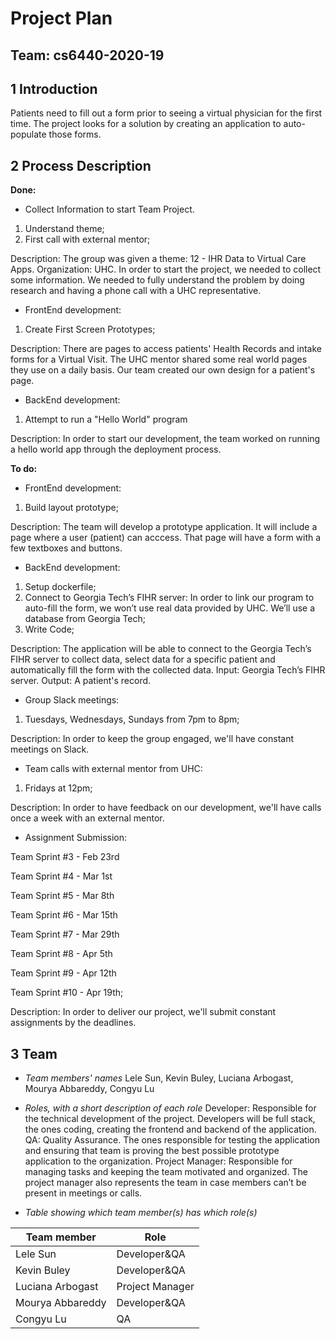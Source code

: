 # Project Plan

## Team: cs6440-2020-19

## 1 Introduction

Patients need to fill out a form prior to seeing a virtual physician for the first time. 
The project looks for a solution by creating an application to auto-populate those forms.

## 2 Process Description

**Done:**
- Collect Information to start Team Project.
1) Understand theme;
2) First call with external mentor;

Description: The group was given a theme: 12 - IHR Data to Virtual Care Apps. Organization: UHC.
In order to start the project, we needed to collect some information. We needed to fully understand the problem by doing
research and having a phone call with a UHC representative.

- FrontEnd development:
1) Create First Screen Prototypes;

Description: There are pages to access patients' Health Records and intake forms for a Virtual Visit. The UHC mentor shared
some real world pages they use on a daily basis. Our team created our own design for a patient's page.

- BackEnd development:
1) Attempt to run a "Hello World" program

Description: In order to start our development, the team worked on running a hello world app through the deployment process.

**To do:**
- FrontEnd development: 
1) Build layout prototype;

Description: The team will develop a prototype application. It will include a page where a user (patient) can acccess.
That page will have a form with a few textboxes and buttons.

- BackEnd development:
1) Setup dockerfile;
2) Connect to Georgia Tech’s FIHR server: In order to link our program to auto-fill the form, we won’t use real data provided by UHC. We’ll use a database from Georgia Tech;
3) Write Code;

Description: The application will be able to connect to the Georgia Tech’s FIHR server to collect data, select data
for a specific patient and automatically fill the form with the collected data.
Input: Georgia Tech’s FIHR server.
Output: A patient's record.

- Group Slack meetings: 
1) Tuesdays, Wednesdays, Sundays from 7pm to 8pm;

Description: In order to keep the group engaged, we'll have constant meetings on Slack.

- Team calls with external mentor from UHC: 
1) Fridays at 12pm;

Description: In order to have feedback on our development, we'll have calls once a week with an external mentor.

- Assignment Submission:

Team Sprint #3 - Feb 23rd

Team Sprint #4 - Mar 1st

Team Sprint #5 - Mar 8th

Team Sprint #6 - Mar 15th

Team Sprint #7 - Mar 29th

Team Sprint #8 - Apr 5th

Team Sprint #9 - Apr 12th

Team Sprint #10 - Apr 19th; 

Description: In order to deliver our project, we'll submit constant assignments by the deadlines.



## 3 Team

- *Team members' names*
Lele Sun, Kevin Buley, Luciana Arbogast, Mourya Abbareddy, Congyu Lu
- *Roles, with a short description of each role*
Developer: Responsible for the technical development of the project. Developers will be full stack, the ones coding, creating the frontend and backend of the application.
QA: Quality Assurance. The ones responsible for testing the application and ensuring that team is proving the best possible prototype application to the organization.
Project Manager: Responsible for managing tasks and keeping the team motivated and organized. The project manager also represents the team in case members can’t be present in meetings or calls.


- *Table showing which team member(s) has which role(s)*

| Team member  | Role |
| ------------- | ------------- |
| Lele Sun  | Developer&QA  |
| Kevin Buley  | Developer&QA  |
| Luciana Arbogast  | Project Manager  |
| Mourya Abbareddy  | Developer&QA  |
| Congyu Lu  | QA  |

